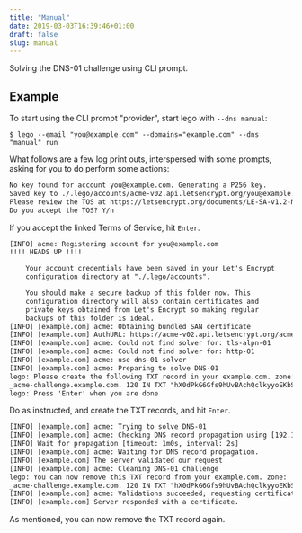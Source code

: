 ```yaml
---
title: "Manual"
date: 2019-03-03T16:39:46+01:00
draft: false
slug: manual
---
```


Solving the DNS-01 challenge using CLI prompt.

<!--more-->

## Example

To start using the CLI prompt "provider", start lego with `--dns manual`:

```console
$ lego --email "you@example.com" --domains="example.com" --dns "manual" run
```

What follows are a few log print outs, interspersed with some prompts, asking for you to do perform some actions:

```txt
No key found for account you@example.com. Generating a P256 key.
Saved key to ./.lego/accounts/acme-v02.api.letsencrypt.org/you@example.com/keys/you@example.com.key
Please review the TOS at https://letsencrypt.org/documents/LE-SA-v1.2-November-15-2017.pdf
Do you accept the TOS? Y/n
```

If you accept the linked Terms of Service, hit `Enter`.

```txt
[INFO] acme: Registering account for you@example.com
!!!! HEADS UP !!!!

    Your account credentials have been saved in your Let's Encrypt
    configuration directory at "./.lego/accounts".

    You should make a secure backup of this folder now. This
    configuration directory will also contain certificates and
    private keys obtained from Let's Encrypt so making regular
    backups of this folder is ideal.
[INFO] [example.com] acme: Obtaining bundled SAN certificate
[INFO] [example.com] AuthURL: https://acme-v02.api.letsencrypt.org/acme/authz-v3/2345678901
[INFO] [example.com] acme: Could not find solver for: tls-alpn-01
[INFO] [example.com] acme: Could not find solver for: http-01
[INFO] [example.com] acme: use dns-01 solver
[INFO] [example.com] acme: Preparing to solve DNS-01
lego: Please create the following TXT record in your example.com. zone:
_acme-challenge.example.com. 120 IN TXT "hX0dPkG6Gfs9hUvBAchQclkyyoEKbShbpvJ9mY5q2JQ"
lego: Press 'Enter' when you are done
```

Do as instructed, and create the TXT records, and hit `Enter`.

```txt
[INFO] [example.com] acme: Trying to solve DNS-01
[INFO] [example.com] acme: Checking DNS record propagation using [192.168.8.1:53]
[INFO] Wait for propagation [timeout: 1m0s, interval: 2s]
[INFO] [example.com] acme: Waiting for DNS record propagation.
[INFO] [example.com] The server validated our request
[INFO] [example.com] acme: Cleaning DNS-01 challenge
lego: You can now remove this TXT record from your example.com. zone:
_acme-challenge.example.com. 120 IN TXT "hX0dPkG6Gfs9hUvBAchQclkyyoEKbShbpvJ9mY5q2JQ"
[INFO] [example.com] acme: Validations succeeded; requesting certificates
[INFO] [example.com] Server responded with a certificate.
```

As mentioned, you can now remove the TXT record again.
